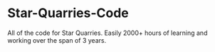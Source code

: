 # Star-Quarries-Code
All of the code for Star Quarries. Easily 2000+ hours of learning and working over the span of 3 years.
